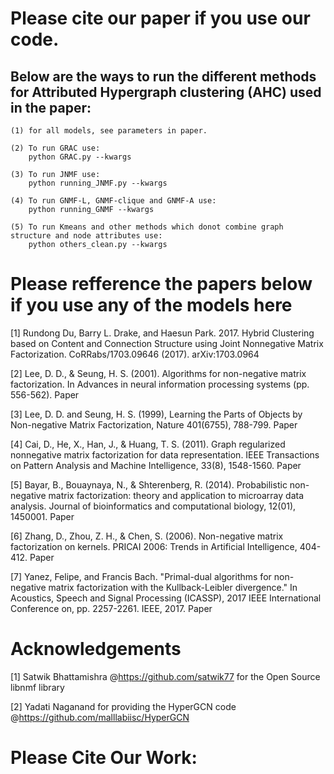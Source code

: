 # Please cite our paper if you use our code.

## Below are the ways to run the different methods for Attributed Hypergraph clustering (AHC) used in the paper:
    (1) for all models, see parameters in paper.

    (2) To run GRAC use:
        python GRAC.py --kwargs

    (3) To run JNMF use:
        python running_JNMF.py --kwargs

    (4) To run GNMF-L, GNMF-clique and GNMF-A use:
        python running_GNMF --kwargs

    (5) To run Kmeans and other methods which donot combine graph structure and node attributes use:
        python others_clean.py --kwargs

# Please refference the papers below if you use any of the models here

[1] Rundong Du, Barry L. Drake, and Haesun Park. 2017. Hybrid Clustering based on Content and Connection Structure using Joint Nonnegative Matrix Factorization. CoRRabs/1703.09646 (2017). arXiv:1703.0964

[2] Lee, D. D., & Seung, H. S. (2001). Algorithms for non-negative matrix factorization. In Advances in neural information processing systems (pp. 556-562). Paper

[3] Lee, D. D. and Seung, H. S. (1999), Learning the Parts of Objects by Non-negative Matrix Factorization, Nature 401(6755), 788-799. Paper

[4] Cai, D., He, X., Han, J., & Huang, T. S. (2011). Graph regularized nonnegative matrix factorization for data representation. IEEE Transactions on Pattern Analysis and Machine Intelligence, 33(8), 1548-1560. Paper

[5] Bayar, B., Bouaynaya, N., & Shterenberg, R. (2014). Probabilistic non-negative matrix factorization: theory and application to microarray data analysis. Journal of bioinformatics and computational biology, 12(01), 1450001. Paper

[6] Zhang, D., Zhou, Z. H., & Chen, S. (2006). Non-negative matrix factorization on kernels. PRICAI 2006: Trends in Artificial Intelligence, 404-412. Paper

[7] Yanez, Felipe, and Francis Bach. "Primal-dual algorithms for non-negative matrix factorization with the Kullback-Leibler divergence." In Acoustics, Speech and Signal Processing (ICASSP), 2017 IEEE International Conference on, pp. 2257-2261. IEEE, 2017. Paper

# Acknowledgements
[1] Satwik Bhattamishra @https://github.com/satwik77 for the Open Source libnmf library

[2] Yadati Naganand for providing the HyperGCN code @https://github.com/malllabiisc/HyperGCN


# Please Cite Our Work:

